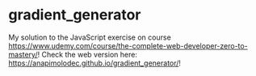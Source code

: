 # gradient_generator
My solution to the JavaScript exercise on course https://www.udemy.com/course/the-complete-web-developer-zero-to-mastery/! 
Check the web version here: https://anapimolodec.github.io/gradient_generator/!
